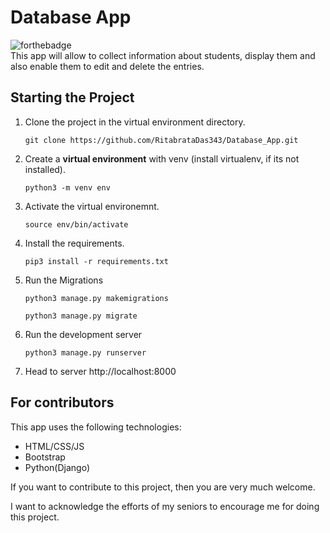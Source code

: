 # Database App

![forthebadge](https://forthebadge.com/images/badges/made-with-python.svg)<br>
This app will allow to collect information about students, display them and also enable them to edit and delete the entries.

##  Starting the Project


1. Clone the project in the virtual environment directory.

    ```
    git clone https://github.com/RitabrataDas343/Database_App.git

    ```

2. Create a **virtual environment** with venv (install virtualenv, if its not installed).

    ```
    python3 -m venv env

    ```

3. Activate the virtual environemnt.
    ```
    source env/bin/activate

    ```
    
4. Install the requirements.

    ```
    pip3 install -r requirements.txt

    ```


5. Run the Migrations
    ```
    python3 manage.py makemigrations

    python3 manage.py migrate

    ```
6. Run the development server
    ```
    python3 manage.py runserver

    ```
7. Head to server http://localhost:8000


## For contributors

This app uses the following technologies:

+ HTML/CSS/JS
+ Bootstrap
+ Python(Django)

If you want to contribute to this project, then you are very much welcome.

I want to acknowledge the efforts of my seniors to encourage me for doing this project.
